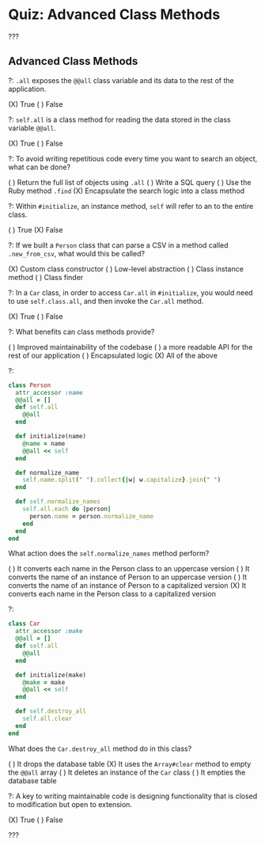 # Quiz: Advanced Class Methods

???

## Advanced Class Methods

?: `.all` exposes the `@@all` class variable and its data to the rest of the application.

(X) True ( ) False

?: `self.all` is a class method for reading the data stored in the class variable `@@all`.

(X) True ( ) False

?: To avoid writing repetitious code every time you want to search an object, what can be done?

( ) Return the full list of objects using `.all` ( ) Write a SQL query ( ) Use the Ruby method `.find` (X) Encapsulate the search logic into a class method

?: Within `#initialize`, an instance method, `self` will refer to an to the entire class.

( ) True (X) False

?: If we built a `Person` class that can parse a CSV in a method called `.new_from_csv`, what would this be called?

(X) Custom class constructor ( ) Low-level abstraction ( ) Class instance method ( ) Class finder

?: In a `Car` class, in order to access `Car.all` in `#initialize`, you would need to use `self.class.all`, and then invoke the `Car.all` method.

(X) True ( ) False

?: What benefits can class methods provide?

( ) Improved maintainability of the codebase ( ) a more readable API for the rest of our application ( ) Encapsulated logic (X) All of the above

?:

```ruby
class Person
  attr_accessor :name
  @@all = []
  def self.all
    @@all
  end

  def initialize(name)
    @name = name
    @@all << self
  end

  def normalize_name
    self.name.split(" ").collect{|w| w.capitalize}.join(" ")
  end

  def self.normalize_names
    self.all.each do |person|
      person.name = person.normalize_name
    end
  end
end
```

What action does the `self.normalize_names` method perform?

( ) It converts each name in the Person class to an uppercase version ( ) It converts the name of an instance of Person to an uppercase version ( ) It converts the name of an instance of Person to a capitalized version (X) It converts each name in the Person class to a capitalized version

?:

```ruby
class Car
  attr_accessor :make
  @@all = []
  def self.all
    @@all
  end

  def initialize(make)
    @make = make
    @@all << self
  end

  def self.destroy_all
    self.all.clear
  end
end
```

What does the `Car.destroy_all` method do in this class?

( ) It drops the database table (X) It uses the `Array#clear` method to empty the `@@all` array ( ) It deletes an instance of the `Car` class ( ) It empties the database table

?: A key to writing maintainable code is designing functionality that is closed to modification but open to extension.

(X) True ( ) False

???

